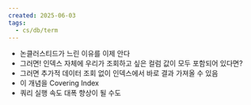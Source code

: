 ```yaml
---
created: 2025-06-03
tags:
  - cs/db/term
---
```

- 논클러스티드가 느린 이유를 이제 안다
- 그러면! 인덱스 자체에 우리가 조회하고 싶은 컬럼 값이 모두 포함되어 있다면?
- 그러면 추가적 데이터 조회 없이 인덱스에서 바로 결과 가져올 수 있음
- 이 개념을 Covering Index
- 쿼리 실행 속도 대폭 향상이 될 수도